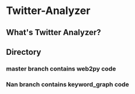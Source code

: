 # Twitter-Analyzer
## What's Twitter Analyzer?

## Directory
### master branch contains web2py code
### Nan branch contains keyword_graph code
